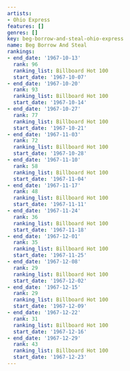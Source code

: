 ```yaml
---
artists:
- Ohio Express
features: []
genres: []
key: beg-borrow-and-steal-ohio-express
name: Beg Borrow And Steal
rankings:
- end_date: '1967-10-13'
  rank: 96
  ranking_list: Billboard Hot 100
  start_date: '1967-10-07'
- end_date: '1967-10-20'
  rank: 93
  ranking_list: Billboard Hot 100
  start_date: '1967-10-14'
- end_date: '1967-10-27'
  rank: 77
  ranking_list: Billboard Hot 100
  start_date: '1967-10-21'
- end_date: '1967-11-03'
  rank: 72
  ranking_list: Billboard Hot 100
  start_date: '1967-10-28'
- end_date: '1967-11-10'
  rank: 58
  ranking_list: Billboard Hot 100
  start_date: '1967-11-04'
- end_date: '1967-11-17'
  rank: 48
  ranking_list: Billboard Hot 100
  start_date: '1967-11-11'
- end_date: '1967-11-24'
  rank: 36
  ranking_list: Billboard Hot 100
  start_date: '1967-11-18'
- end_date: '1967-12-01'
  rank: 35
  ranking_list: Billboard Hot 100
  start_date: '1967-11-25'
- end_date: '1967-12-08'
  rank: 29
  ranking_list: Billboard Hot 100
  start_date: '1967-12-02'
- end_date: '1967-12-15'
  rank: 29
  ranking_list: Billboard Hot 100
  start_date: '1967-12-09'
- end_date: '1967-12-22'
  rank: 31
  ranking_list: Billboard Hot 100
  start_date: '1967-12-16'
- end_date: '1967-12-29'
  rank: 43
  ranking_list: Billboard Hot 100
  start_date: '1967-12-23'
---
```


